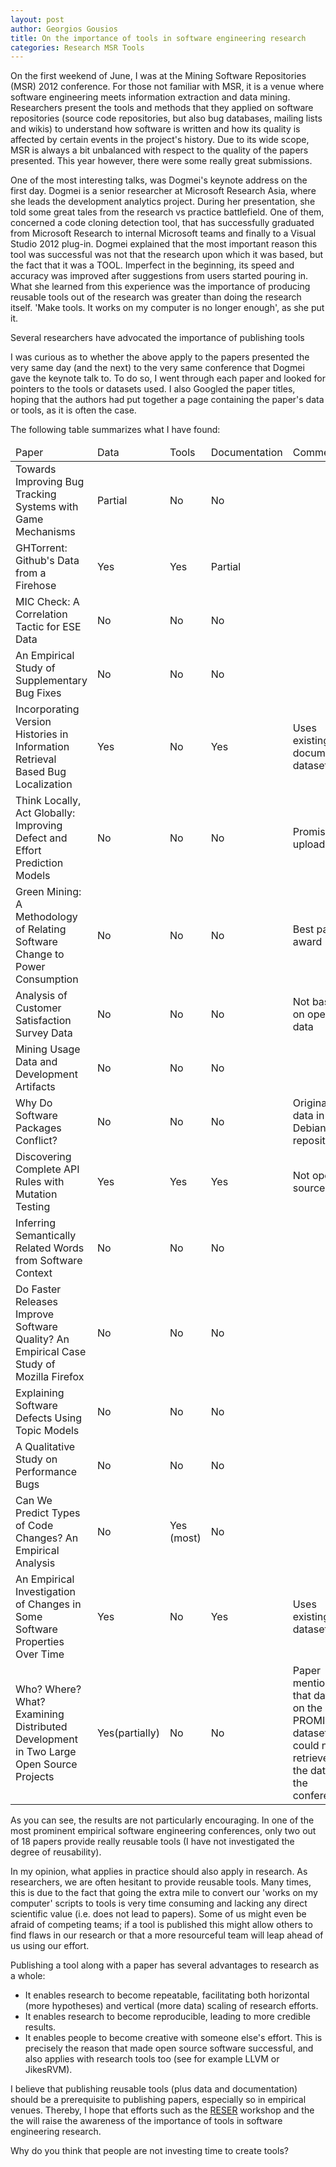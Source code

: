 ```yaml
--- 
layout: post 
author: Georgios Gousios 
title: On the importance of tools in software engineering research
categories: Research MSR Tools
--- 
```


On the first weekend of June, I was at the Mining Software Repositories (MSR)
2012 conference. For those not familiar with MSR, it is a venue where software
engineering meets information extraction and data mining. Researchers present
the tools and methods that they applied on software repositories (source code
repositories, but also bug databases, mailing lists and wikis) to understand
how software is written and how its quality is affected by certain events in
the project's history. Due to its wide scope, MSR is always a bit unbalanced
with respect to the quality of the papers presented. This year however, there
were some really great submissions.

One of the most interesting talks, was Dogmei's keynote address on the first day.
Dogmei is a senior researcher at Microsoft Research Asia, where she leads the
development analytics project. During her presentation, she told some great
tales from the research vs practice battlefield. One of them, concerned a code
cloning detection tool, that has successfully graduated from Microsoft Research
to internal Microsoft teams and finally to a Visual Studio 2012 plug-in. Dogmei
explained that the most important reason this tool was successful was not that
the research upon which it was based, but the fact that it was a TOOL.
Imperfect in the beginning, its speed and accuracy was improved after
suggestions from users started pouring in. What she learned from this
experience was the importance of producing reusable tools out of the research
was greater than doing the research itself. 'Make tools. It works on my
computer is no longer enough', as she put it.

Several researchers have advocated the importance of publishing tools 

I was curious as to whether the above apply to the papers presented the very
same day (and the next) to the very same conference that Dogmei gave the
keynote talk to. To do so, I went through each paper and looked for pointers to
the tools or datasets used. I also Googled the paper titles, hoping that the
authors had put together a page containing the paper's data or tools, as it
is often the case.

The following table summarizes what I have found:

<table class="table table-striped">
  <thead>
  <tr><td>Paper </td><td> Data </td><td> Tools </td><td> Documentation</td><td>Comment</td></tr>
  </thead>
  <tbody>
  <tr><td>Towards Improving Bug Tracking Systems with Game Mechanisms </td><td> Partial </td><td> No </td><td> No</td><td></td></tr>
  <tr><td>GHTorrent: Github's Data from a Firehose </td><td> Yes </td><td> Yes </td><td> Partial</td><td></td></tr>
  <tr><td>MIC Check: A Correlation Tactic for ESE Data </td><td> No </td><td> No </td><td> No</td><td></td></tr>
  <tr><td>An Empirical Study of Supplementary Bug Fixes </td><td> No </td><td> No </td><td> No</td><td></td></tr>
  <tr><td>Incorporating Version Histories in Information Retrieval Based Bug Localization </td><td> Yes </td><td> No </td><td> Yes </td><td> Uses existing documented dataset</td></tr>
  <tr><td>Think Locally, Act Globally: Improving Defect and Effort Prediction Models </td><td> No </td><td> No </td><td> No </td><td> Promise to upload data</td></tr>
  <tr><td>Green Mining: A Methodology of Relating Software Change to Power Consumption </td><td> No </td><td> No </td><td> No </td><td> Best paper award</td></tr>
  <tr><td>Analysis of Customer Satisfaction Survey Data </td><td> No </td><td> No </td><td> No </td><td> Not based on open data</td></tr>
  <tr><td>Mining Usage Data and Development Artifacts </td><td> No </td><td> No </td><td> No </td><td> </td></tr>
  <tr><td>Why Do Software Packages Conflict? </td><td> No </td><td> No </td><td> No </td><td> Original data in Debian repository</td></tr>
  <tr><td>Discovering Complete API Rules with Mutation Testing </td><td> Yes </td><td> Yes </td><td> Yes </td><td> Not open source</td></tr>
  <tr><td>Inferring Semantically Related Words from Software Context </td><td> No </td><td> No </td><td> No </td><td></td></tr>
  <tr><td>Do Faster Releases Improve Software Quality? An Empirical Case Study of Mozilla Firefox </td><td> No </td><td> No </td><td> No </td><td> </td></tr>
  <tr><td>Explaining Software Defects Using Topic Models </td><td> No </td><td> No </td><td> No </td><td> </td></tr>
  <tr><td>A Qualitative Study on Performance Bugs </td><td> No </td><td> No </td><td> No </td><td></td></tr>
  <tr><td>Can We Predict Types of Code Changes? An Empirical Analysis </td><td> No </td><td> Yes (most) </td><td> No </td><td></td></tr>
  <tr><td>An Empirical Investigation of Changes in Some Software Properties Over Time </td><td> Yes </td><td> No </td><td> Yes </td><td> Uses existing dataset</td></tr>
  <tr><td>Who? Where? What? Examining Distributed Development in Two Large Open Source Projects </td><td> Yes(partially) </td><td> No </td><td> No </td><td> Paper mentions that data is on the PROMISE dataset, could not be retrieved at  the date of the conference.</td></tr>
  </tbody>  
</table>

As you can see, the results are not particularly encouraging. In one of the
most prominent empirical software engineering conferences, only two out of
18 papers provide really reusable tools (I have not investigated
the degree of reusability). 

In my opinion, what applies in practice should also apply in research. As
researchers, we are often hesitant to provide reusable tools. Many times, this
is due to the fact that going the extra mile to convert our 'works on my
computer' scripts to tools is very time consuming and lacking any direct
scientific value (i.e. does not lead to papers). Some of us might even be
afraid of competing teams; if a tool is published this might allow others to
find flaws in our research or that a more resourceful team will leap ahead of
us using our effort.

Publishing a tool along with a paper has several advantages to research as a 
whole:

* It enables research to become repeatable, facilitating both horizontal (more
hypotheses) and vertical (more data) scaling of research efforts.
* It enables research to become reproducible, leading to more credible results.
* It enables people to become creative with someone else's effort. This is
precisely the reason that made open source software successful, and also applies
with research tools too (see for example LLVM or JikesRVM).
 
I believe that publishing reusable tools (plus data and documentation) should
be a prerequisite to publishing papers, especially so in empirical venues.
Thereby, I hope that efforts such as the 
[RESER](http://sequoia.cs.byu.edu/reser2013) workshop and the  
the will raise the awareness of the importance of tools in software engineering research.

Why do you think that people are not investing time to create tools?
